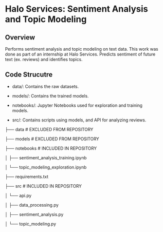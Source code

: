 
# Halo Services: Sentiment Analysis and Topic Modeling

  

## Overview

  

Performs sentiment analysis and topic modeling on text data. This work was done as part of an internship at Halo Services. Predicts sentiment of future text (ex. reviews) and identifies topics.

  

## Code Strucutre

  

- data/: Contains the raw datasets.

- models/: Contains the trained models.

- notebooks/: Jupyter Notebooks used for exploration and training models.

- src/: Contains scripts using models, and API for analyzing reviews.

├── data # EXCLUDED FROM REPOSITORY

├── models # EXCLUDED FROM REPOSITORY

├── notebooks # INCLUDED IN REPOSITORY

│ ├── sentiment_analysis_training.ipynb

│ └── topic_modeling_exploration.ipynb

├── requirements.txt

├── src # INCLUDED IN REPOSITORY

│ └── api.py

│ ├── data_processing.py

│ ├── sentiment_analysis.py

│ └── topic_modeling.py

